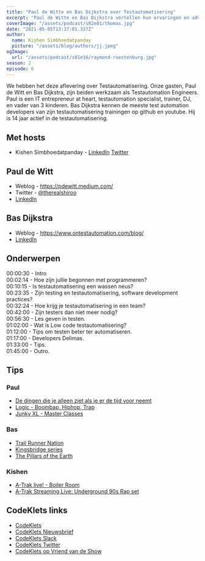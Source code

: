```yaml
---
title: "Paul de Witte en Bas Dijkstra over Testautomatisering"
excerpt: "Paul de Witte en Bas Dijkstra vertellen hun ervaringen en advies rondom Testautomatisering"
coverImage: "/assets/podcast/s02e01/thomas.jpg"
date: "2021-05-05T13:37:01.337Z"
author:
  name: Kishen Simbhoedatpanday
  picture: "/assets/blog/authors/jj.jpeg"
ogImage:
  url: "/assets/podcast/s01e16/raymond-roestenburg.jpg"
season: 2
episode: 6
---
```


We hebben het deze aflevering over Testautomatisering. Onze gasten, Paul de Witt en Bas Dijkstra, zijn beiden werkzaam als Testautomation Engineers. 
Paul is een IT entrepreneur at heart, testautomation specialist, trainer, DJ, en vader van 3 kinderen.
Bas Dijkstra kennen de meeste test automation developers van zijn testautomatisering trainingen op github en youtube. Hij is 14 jaar actief in de testautomatisering.

## Met hosts

- Kishen Simbhoedatpanday - [LinkedIn](https://www.linkedin.com/in/kishensimbhoedatpanday/) [Twitter](https://twitter.com/kishenpanday)

## Paul de Witt

- Weblog - <https://pdewitt.medium.com/>
- Twitter - [@therealshiroo](https://twitter.com/therealshiroo)
- [LinkedIn](https://www.linkedin.com/in/pauldewitt/)

## Bas Dijkstra

- Weblog - <https://www.ontestautomation.com/blog/>
- [LinkedIn](https://www.linkedin.com/in/basdijkstra/)

## Onderwerpen

00:00:30 - Intro  
00:02:14 - Hoe zijn jullie begonnen met programmeren?  
00:10:15 - Is testautomatisering een wassen neus?  
00:23:35 - Zijn testing en testautomatisering, software development practices?  
00:32:24 - Hoe krijg je testautomatisering in een team?  
00:42:00 - Zijn testers dan niet meer nodig?  
00:56:30 - Les geven in testen.  
01:02:00 - Wat is Low code testautomatisering?  
01:12:00 - Tips om testen beter ter automatiseren.  
01:17:00 - Developers Delimas.  
01:33:00 - Tips.  
01:45:00 - Outro.  

## Tips

### Paul
- [De dingen die je alleen ziet als je er de tijd voor neemt](https://www.bol.com/nl/f/dingen-die-je-alleen-ziet-als-je-er-tijd-voor-neemt/9200000075963551/)
- [Logic - Boombap, Hiphop, Trap](https://open.spotify.com/artist/4xRYI6VqpkE3UwrDrAZL8L)
- [Junky XL - Master Classes](https://www.youtube.com/channel/UCor9SN3lpO-BT2aBvAwBptw)

### Bas
- [Trail Runner Nation](https://trailrunnernation.com/2021/04/ep-518-better-than-nothing-building-a-habit-of-discipline-and-consistancy/)
- [Kingsbridge series](https://www.boekerij.nl/serie/kingsbridge)
- [The Pillars of the Earth](https://www.imdb.com/title/tt1453159/)

### Kishen
- [A-Trak live! - Boiler Room](https://www.dailymotion.com/video/x4pqwut)
- [A-Trak Streaming Live: Underground 90s Rap set](https://www.youtube.com/watch?v=SJHTykU3jvw)

## CodeKlets links
- [CodeKlets](https://codeklets.nl)
- [CodeKlets Nieuwsbrief](https://codeklets.nl/newsletter)
- [CodeKlets Slack](https://join.slack.com/t/codeklets/shared_invite/enQtNzQ4MTI4MTMxNzY2LWYzNTk0NzE1YzdkNDczYTg1MDBjZDIyZjkzMThmYTBkZTY3ZTBhNDYyOGY4OWQxZGExM2Q5NzA2ZDM0NGY1ZGM)
- [CodeKlets Twitter](https://twitter.com/codeklets)
- [CodeKlets op Vriend van de Show](https://vriendvandeshow.nl/codeklets)
